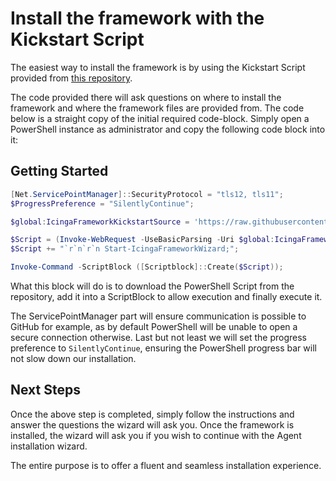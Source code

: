 Install the framework with the Kickstart Script
===

The easiest way to install the framework is by using the Kickstart Script provided from [this repository](https://github.com/Icinga/icinga-framework-kickstart).

The code provided there will ask questions on where to install the framework and where the framework files are provided from. The code below is a straight copy of the initial required code-block. Simply open a PowerShell instance as administrator and copy the following code block into it:

Getting Started
---

```powershell
[Net.ServicePointManager]::SecurityProtocol = "tls12, tls11";
$ProgressPreference = "SilentlyContinue";

$global:IcingaFrameworkKickstartSource = 'https://raw.githubusercontent.com/Icinga/icinga-framework-kickstart/master/script/icinga-framework-kickstart.ps1';

$Script = (Invoke-WebRequest -UseBasicParsing -Uri $global:IcingaFrameworkKickstartSource).Content;
$Script += "`r`n`r`n Start-IcingaFrameworkWizard;";

Invoke-Command -ScriptBlock ([Scriptblock]::Create($Script));
```

What this block will do is to download the PowerShell Script from the repository, add it into a ScriptBlock to allow execution and finally execute it.

The ServicePointManager part will ensure communication is possible to GitHub for example, as by default PowerShell will be unable to open a secure connection otherwise.
Last but not least we will set the progress preference to `SilentlyContinue`, ensuring the PowerShell progress bar will not slow down our installation.

Next Steps
---

Once the above step is completed, simply follow the instructions and answer the questions the wizard will ask you. Once the framework is installed, the wizard will ask you if you wish to continue with the Agent installation wizard.

The entire purpose is to offer a fluent and seamless installation experience.

